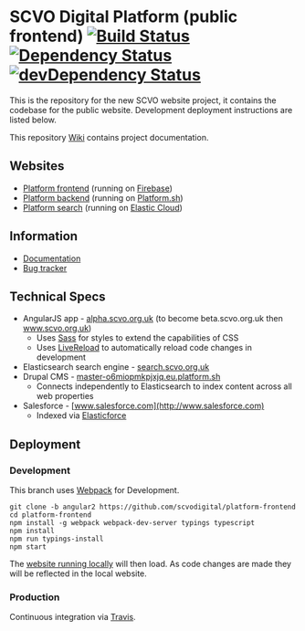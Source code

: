 # SCVO Digital Platform (public frontend) [![Build Status](https://travis-ci.org/scvodigital/platform-frontend.svg?branch=angular2)](https://travis-ci.org/scvodigital/platform-frontend) [![Dependency Status](https://david-dm.org/scvodigital/platform-frontend/angular2.svg)](https://david-dm.org/scvodigital/platform-frontend/angular2) [![devDependency Status](https://david-dm.org/scvodigital/platform-frontend/angular2/dev-status.svg)](https://david-dm.org/scvodigital/platform-frontend/angular2#info=devDependencies)

This is the repository for the new SCVO website project, it contains the codebase for the public website. Development deployment instructions are listed below.

This repository [Wiki](https://github.com/scvodigital/platform-frontend/wiki) contains project documentation.

## Websites
* [Platform frontend](https://alpha.scvo.org.uk) (running on [Firebase](https://firebase.google.com))
* [Platform backend](https://master-o6miopmkpjxjq.eu.platform.sh) (running on [Platform.sh](https://platform.sh))
* [Platform search](http://search.scvo.org.uk:9200) (running on [Elastic Cloud](https://www.elastic.co/cloud))

## Information
* [Documentation](https://github.com/scvodigital/platform-frontend/wiki)
* [Bug tracker](https://github.com/scvodigital/platform-frontend/issues)

## Technical Specs
* AngularJS app - [alpha.scvo.org.uk](https://alpha.scvo.org.uk) (to become beta.scvo.org.uk then www.scvo.org.uk)
    * Uses [Sass](http://sass-lang.com) for styles to extend the capabilities of CSS
    * Uses [LiveReload](http://livereload.com) to automatically reload code changes in development
* Elasticsearch search engine - [search.scvo.org.uk](http://search.scvo.org.uk:9200)
* Drupal CMS - [master-o6miopmkpjxjq.eu.platform.sh](http://master-o6miopmkpjxjq.eu.platform.sh)
    * Connects independently to Elasticsearch to index content across all web properties
* Salesforce - [www.salesforce.com](http://www.salesforce.com)
    * Indexed via [Elasticforce](https://github.com/scvodigital/scvo-elasticforce)

## Deployment
### Development
This branch uses [Webpack](https://webpack.github.io/) for Development.

    git clone -b angular2 https://github.com/scvodigital/platform-frontend
    cd platform-frontend
    npm install -g webpack webpack-dev-server typings typescript
    npm install
    npm run typings-install
    npm start

The [website running locally](http://localhost:5000) will then load. As code changes are made they will be reflected in the local website.

### Production
Continuous integration via [Travis](https://travis-ci.org).
